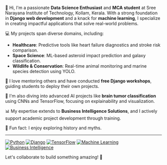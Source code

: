 👋 Hi, I'm a passionate **Data Science Enthusiast** and **MCA student** at Sree Narayana Institute of Technology, Kollam, Kerala. With a strong foundation in **Django web development** and a knack for **machine learning**, I specialize in creating impactful applications that solve real-world problems.

💻 My projects span diverse domains, including:
- **Healthcare**: Predictive tools like heart failure diagnostics and stroke risk comparison.
- **Space Science**: ML-based asteroid impact prediction and galaxy classification.
- **Wildlife & Conservation**: Real-time animal monitoring and marine species detection using YOLO.

🌟 I love mentoring others and have conducted **free Django workshops**, guiding students to deploy their own projects.

🔬 I'm also diving into advanced AI projects like **brain tumor classification** using CNNs and TensorFlow, focusing on explainability and visualization.

📊 My expertise extends to **Business Intelligence Solutions**, and I actively support academic project development through training.

🎯 Fun fact: I enjoy exploring history and myths.

---

[![Python](https://img.shields.io/badge/Python-3.9-3776AB?logo=python&logoColor=white)](https://www.python.org/)
[![Django](https://img.shields.io/badge/Django-3.2-092D1F?logo=django&logoColor=white)](https://www.djangoproject.com/)
[![TensorFlow](https://img.shields.io/badge/TensorFlow-2.8-FF6F00?logo=tensorflow&logoColor=white)](https://www.tensorflow.org/)
[![Machine Learning](https://img.shields.io/badge/Machine%20Learning-ML-FF5C5C)](https://scikit-learn.org/)
[![Business Intelligence](https://img.shields.io/badge/BI-Business%20Intelligence-00B9F1)](https://www.tableau.com/)

Let's collaborate to build something amazing! 🚀  

